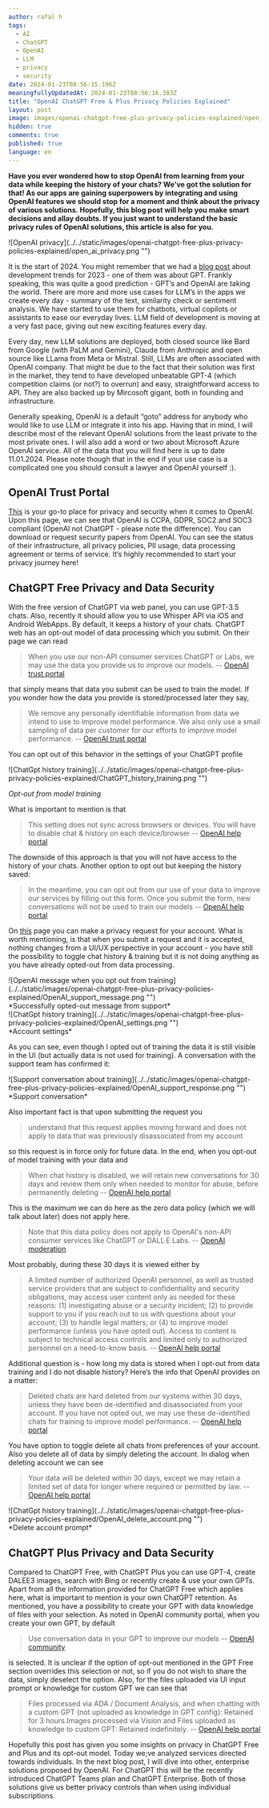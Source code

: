 ```yaml
---
author: rafal h
tags:
  - AI
  - ChatGPT
  - OpenAI
  - LLM
  - privacy
  - security
date: 2024-01-23T08:56:15.196Z
meaningfullyUpdatedAt: 2024-01-23T08:56:16.383Z
title: "OpenAI ChatGPT Free & Plus Privacy Policies Explained"
layout: post
image: images/openai-chatgpt-free-plus-privacy-policies-explained/open_ai_privacy.png
hidden: true
comments: true
published: true
language: en
---
```

**Have you ever wondered how to stop OpenAI from learning from your data while keeping the history of your chats? We’ve got the solution for that! As our apps are gaining superpowers by integrating and using OpenAI features we should stop for a moment and think about the privacy of various solutions. Hopefully, this blog post will help you make smart decisions and allay doubts. If you just want to understand the basic privacy rules of OpenAI solutions, this article is also for you.**

<div className="image">![OpenAI privacy](../../static/images/openai-chatgpt-free-plus-privacy-policies-explained/open_ai_privacy.png "")</div>


It is the start of 2024. You might remember that we had a [blog post](https://brightinventions.pl/blog/software-development-trends/) about development trends for 2023 - one of them was about GPT. Frankly speaking, this was quite a good prediction - GPT’s and OpenAI are taking the world. There are more and more use cases for LLM’s in the apps we create every day - summary of the text, similarity check or sentiment analysis. We have started to use them for chatbots, virtual copilots or assistants to ease our everyday lives. LLM field of development is moving at a very fast pace, giving out new exciting features every day. 

Every day, new LLM solutions are deployed, both closed source like Bard from Google (with PaLM and Gemini), Claude from Anthropic and open source like LLama from Meta or Mistral. Still, LLMs are often associated with OpenAI company. That might be due to the fact that their solution was first in the market, they tend to have developed unbeatable GPT-4 (which competition claims (or not?) to overrun) and easy, straightforward access to API. They are also backed up by Mircosoft gigant, both in founding and infrastructure.

Generally speaking, OpenAI is a default “goto” address for anybody who would like to use LLM or integrate it into his app. Having that in mind, I will describe most of the relevant OpenAI solutions from the least private to the most private ones. I will also add a word or two about Microsoft Azure OpenAI service. All of the data that you will find here is up to date 11.01.2024. Please note though that in the end if your use case is a complicated one you should consult a lawyer and OpenAI yourself :).

## OpenAI Trust Portal

[This](https://trust.openai.com/) is your go-to place for privacy and security when it comes to OpenAI. Upon this page, we can see that OpenAI is CCPA, GDPR, SOC2 and SOC3 compliant (OpenAI not ChatGPT - please note the difference). You can download or request security papers from OpenAI. You can see the status of their infrastructure, all privacy policies, PII usage, data processing agreement or terms of service. It’s highly recommended to start your privacy journey here!

## ChatGPT Free Privacy and Data Security

With the free version of ChatGPT via web panel, you can use GPT-3.5 chats. Also, recently it should allow you to use Whisper API via iOS and Android WebApps. By default, it keeps a history of your chats. ChatGPT web has an opt-out model of data processing which you submit. On their page we can read
> When you use our non-API consumer services ChatGPT or Labs, we may use the data you provide us to improve our models.
> -- [OpenAI trust portal](https://trust.openai.com/?itemName=data_privacy&source=click)

that simply means that data you submit can be used to train the model. If you wonder how the data you provide is stored/processed later they say,

> We remove any personally identifiable information from data we intend to use to improve model performance. We also only use a small sampling of data per customer for our efforts to improve model performance.
> -- [OpenAI trust portal](https://trust.openai.com/?itemName=data_privacy&source=click)

You can opt out of this behavior in the settings of your ChatGPT profile

<div className="image">![ChatGpt history training](../../static/images/openai-chatgpt-free-plus-privacy-policies-explained/ChatGPT_history_training.png "")</div>

*Opt-out from model training*

What is important to mention is that
> This setting does not sync across browsers or devices. You will have to disable chat & history on each device/browser
> -- [OpenAI help portal](https://help.openai.com/en/articles/7730893-data-controls-faq)

The downside of this approach is that you will not have access to the history of your chats. Another option to opt out but keeping the history saved:
> In the meantime, you can opt out from our use of your data to improve our services by filling out this form. Once you submit the form, new conversations will not be used to train our models
> -- [OpenAI help portal](https://help.openai.com/en/articles/7730893-data-controls-faq)


On [this](https://privacy.openai.com/) page you can make a privacy request for your account. What is worth mentioning, is that when you submit a request and it is accepted, nothing changes from a UI/UX perspective in your account - you have still the possibility to toggle chat history & training but it is not doing anything as you have already opted-out from data processing.

<div className="image">![OpenAI message when you opt out from training](../../static/images/openai-chatgpt-free-plus-privacy-policies-explained/OpenAI_support_message.png "")</div>
*Successfully opted-out message from support*

<div className="image">![ChatGpt history training](../../static/images/openai-chatgpt-free-plus-privacy-policies-explained/OpenAI_settings.png "")</div>
*Account settings*

As you can see, even though I opted out of training the data it is still visible in the UI (but actually data is not used for training).  A conversation with the support team has confirmed it: 

<div className="image">![Support conversation about training](../../static/images/openai-chatgpt-free-plus-privacy-policies-explained/OpenAI_support_response.png "")</div>
*Support conversation*

Also important fact is that upon submitting the request you
> understand that this request applies moving forward and does not apply to data that was previously disassociated from my account

so this request is in force only for future data. In the end, when you opt-out of model training with your data and
> When chat history is disabled, we will retain new conversations for 30 days and review them only when needed to monitor for abuse, before permanently deleting
> -- [OpenAI help portal](https://help.openai.com/en/articles/7730893-data-controls-faq)

This is the maximum we can do here as the zero data policy (which we will talk about later) does not apply here. 
> Note that this data policy does not apply to OpenAI's non-API consumer services like ChatGPT or DALL·E Labs.
> -- [OpenAI moderation](https://platform.openai.com/docs/models/moderation)

Most probably, during these 30 days it is viewed either by
> A limited number of authorized OpenAI personnel, as well as trusted service providers that are subject to confidentiality and security obligations, may access user content only as needed for these reasons: (1) investigating abuse or a security incident; (2) to provide support to you if you reach out to us with questions about your account; (3) to handle legal matters; or (4) to improve model performance (unless you have opted out). Access to content is subject to technical access controls and limited only to authorized personnel on a need-to-know basis.
> -- [OpenAI help portal](https://help.openai.com/en/articles/7039943-data-usage-for-consumer-services-faq)


Additional question is - how long my data is stored when I opt-out from data training and I do not disable history? Here’s the info that OpenAI provides on a matter: 
> Deleted chats are hard deleted from our systems within 30 days, unless they have been de-identified and disassociated from your account. If you have not opted out, we may use these de-identified chats for training to improve model performance.
> -- [OpenAI help portal](https://help.openai.com/en/articles/8809935-how-chat-retention-works-in-chatgpt)

You have option to toggle delete all chats from preferences of your account. Also you delete all of data by simply deleting the account. In dialog when deleting account we can see
> Your data will be deleted within 30 days, except we may retain a limited set of data for longer where required or permitted by law.
> -- [OpenAI help portal](https://help.openai.com/en/articles/6378407-how-to-delete-your-account)

<div className="image">![ChatGpt history training](../../static/images/openai-chatgpt-free-plus-privacy-policies-explained/OpenAI_delete_account.png "")</div>
*Delete account prompt*

## ChatGPT Plus Privacy and Data Security

Compared to ChatGPT Free, with ChatGPT Plus you can use GPT-4, create DALEE3 images, search with Bing or recently create & use your own GPTs.
Apart from all the information provided for ChatGPT Free which applies here, what is important to mention is your own ChatGPT retention. As mentioned, you have a possibility to create your GPT with data knowledge of files with your selection. As noted in OpenAI community portal, when you create your own GPT, by default 
> Use conversation data in your GPT to improve our models
> -- [OpenAI community](https://community.openai.com/t/data-privacy-for-latest-features-gpts-and-assistants/493023/4)

is selected. It is unclear if the option of opt-out mentioned in the GPT Free section overrides this selection or not, so if you do not wish to share the data, simply deselect the option. Also, for the files uploaded via UI input prompt or knowledge for custom GPT we can see that

> Files processed via ADA / Document Analysis, and when chatting with a custom GPT (not uploaded as knowledge in GPT config): Retained for 3 hours.Images processed via Vision and Files uploaded as knowledge to custom GPT: Retained indefinitely. 
> -- [OpenAI help portal](https://help.openai.com/en/articles/8555545-file-uploads-faq)

Hopefully this post has given you some insights on privacy in ChatGPT Free and Plus and its opt-out model. Today we;ve analyzed services directed towards individuals. In the next blog post, I will dive into other, enterprise solutions proposed by OpenAI. For ChatGPT this will be the recently introduced ChatGPT Teams plan and ChatGPT Enterprise. Both of those solutions give us better privacy controls than when using individual subscriptions. 




